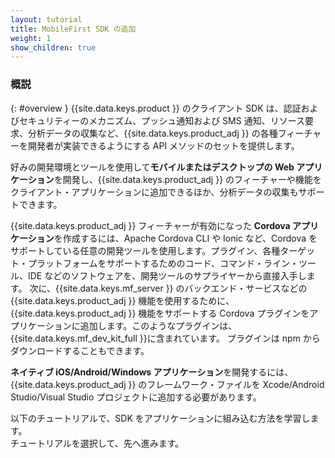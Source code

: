 ```yaml
---
layout: tutorial
title: MobileFirst SDK の追加
weight: 1
show_children: true
---
```

<!-- NLS_CHARSET=UTF-8 -->
### 概説
{: #overview }
{{site.data.keys.product }} のクライアント SDK は、認証およびセキュリティーのメカニズム、プッシュ通知および SMS 通知、リソース要求、分析データの収集など、{{site.data.keys.product_adj }} の各種フィーチャーを開発者が実装できるようにする API メソッドのセットを提供します。

好みの開発環境とツールを使用して**モバイルまたはデスクトップの Web アプリケーション**を開発し、{{site.data.keys.product_adj }} のフィーチャーや機能をクライアント・アプリケーションに追加できるほか、分析データの収集もサポートできます。

{{site.data.keys.product_adj }} フィーチャーが有効になった **Cordova アプリケーション**を作成するには、Apache Cordova CLI や Ionic など、Cordova をサポートしている任意の開発ツールを使用します。プラグイン、各種ターゲット・プラットフォームをサポートするためのコード、コマンド・ライン・ツール、IDE などのソフトウェアを、開発ツールのサプライヤーから直接入手します。
次に、{{site.data.keys.mf_server }} のバックエンド・サービスなどの {{site.data.keys.product_adj }} 機能を使用するために、{{site.data.keys.product_adj }} 機能をサポートする Cordova プラグインをアプリケーションに追加します。このようなプラグインは、{{site.data.keys.mf_dev_kit_full }}に含まれています。
プラグインは npm からダウンロードすることもできます。

**ネイティブ iOS/Android/Windows アプリケーション**を開発するには、{{site.data.keys.product_adj }} のフレームワーク・ファイルを Xcode/Android Studio/Visual Studio プロジェクトに追加する必要があります。

以下のチュートリアルで、SDK をアプリケーションに組み込む方法を学習します。  
チュートリアルを選択して、先へ進みます。

